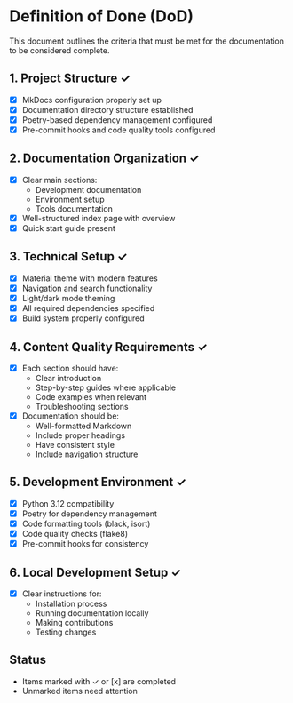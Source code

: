 # Definition of Done (DoD)

This document outlines the criteria that must be met for the documentation to be considered complete.

## 1. Project Structure ✓

- [x] MkDocs configuration properly set up
- [x] Documentation directory structure established
- [x] Poetry-based dependency management configured
- [x] Pre-commit hooks and code quality tools configured

## 2. Documentation Organization ✓

- [x] Clear main sections:
  - Development documentation
  - Environment setup
  - Tools documentation
- [x] Well-structured index page with overview
- [x] Quick start guide present

## 3. Technical Setup ✓

- [x] Material theme with modern features
- [x] Navigation and search functionality
- [x] Light/dark mode theming
- [x] All required dependencies specified
- [x] Build system properly configured

## 4. Content Quality Requirements ✓

- [x] Each section should have:
  - Clear introduction
  - Step-by-step guides where applicable
  - Code examples when relevant
  - Troubleshooting sections
- [x] Documentation should be:
  - Well-formatted Markdown
  - Include proper headings
  - Have consistent style
  - Include navigation structure

## 5. Development Environment ✓

- [x] Python 3.12 compatibility
- [x] Poetry for dependency management
- [x] Code formatting tools (black, isort)
- [x] Code quality checks (flake8)
- [x] Pre-commit hooks for consistency

## 6. Local Development Setup ✓

- [x] Clear instructions for:
  - Installation process
  - Running documentation locally
  - Making contributions
  - Testing changes

## Status

- Items marked with ✓ or [x] are completed
- Unmarked items need attention
